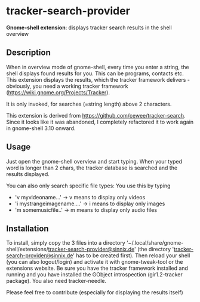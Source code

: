 tracker-search-provider
=======================

__Gnome-shell extension__: displays tracker search results in the shell overview


## Description
When in overview mode of gnome-shell, every time you enter a string, the shell displays found results for you.
This can be programs, contacts etc.
This extension displays the results, which the tracker framework delivers - obviously, you need a working tracker framework (https://wiki.gnome.org/Projects/Tracker).

It is only invoked, for searches (=string length) above 2 characters.

This extension is derived from https://github.com/cewee/tracker-search.
Since it looks like it was abandoned, I completely refactored it to work again in gnome-shell 3.10 onward.


## Usage
Just open the gnome-shell overview and start typing. When your typed word is longer than 2 chars, the tracker database is searched and the results displayed.

You can also only search specific file types: You use this by typing 
* 'v myvideoname...' -> v means to display only videos
* 'i mystrangeimagename....' -> i means to display only images
* 'm somemusicfile..' -> m means to display only audio files


## Installation
To install, simply copy the 3 files into a directory '~/.local/share/gnome-shell/extensions/tracker-search-provider@sinnix.de'
(the directory 'tracker-search-provider@sinnix.de' has to be created first).
Then reload your shell (you can also logout/login) and activate it with gnome-tweak-tool or the extensions website.
Be sure you have the tracker framework installed and running and you have installed the GObject introspection (gir1.2-tracker package).
You also need tracker-needle.

Please feel free to contribute (especially for displaying the results itself)
